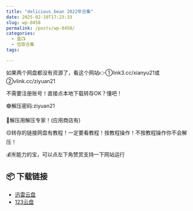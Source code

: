 ```yaml
---
title: "delicious_bean 2022年合集"
date: 2025-02-10T17:23:33
slug: wp-8458
permalink: /posts/wp-8458/
categories:
  - 盖📺
  - 恰饭合集
tags:

---
```


如果两个网盘都没有资源了，看这个网站👉①link3.cc/xianyu21或②vlink.cc/ziyuan21

不需要注册账号！直接点本地下载转存OK？懂吧！

🟢解压密码:ziyuan21

🔵解压用解压专家！(应用商店有)

🟡转存的链接网盘有教程！一定要看教程！按教程操作！不按教程操作你不会解压！

💰🈶能力的宝，可以点左下角赞赏支持一下网站运行

## 📦 下载链接
- [迅雷云盘](https://blziyuan21.com/pay-download/8458?key=7cca04fb2e&down_id=0)
- [123云盘](https://blziyuan21.com/pay-download/8458?key=7cca04fb2e&down_id=1)

